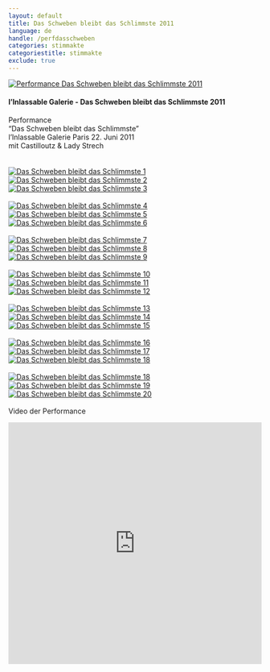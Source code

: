 ```yaml
---
layout: default
title: Das Schweben bleibt das Schlimmste 2011
language: de
handle: /perfdasschweben
categories: stimmakte
categoriestitle: stimmakte
exclude: true
---
```


<a rel="lightbox" data-lightbox="example-1" href="/galeries/performance-dasschweben/invitation-22-juin-2011-vitrine-noir-web.jpg" title="Performance Das Schweben bleibt das Schlimmste 2011"><img src="/galeries/performance-dasschweben/invitation-22-juin-2011-vitrine-noir-web.jpg" alt="Performance Das Schweben bleibt das Schlimmste 2011" class="img-left"></a>
#### l’Inlassable Galerie - Das Schweben bleibt das Schlimmste 2011  
  
Performance  
“Das Schweben bleibt das Schlimmste”  
l’Inlassable Galerie Paris 22. Juni 2011     
mit Castilloutz & Lady Strech    
<br style="clear:both" />
<br style="clear:both" />
<a rel="lightbox" data-lightbox="example-1" href="/galeries/performance-dasschweben/schweben1-Ernesto-Castillo.jpg" title="Das Schweben bleibt das Schlimmste 1"><img src="/galeries/performance-dasschweben/schweben1-Ernesto-Castillo.jpg" alt="Das Schweben bleibt das Schlimmste 1" class="img-left3"></a>
<a rel="lightbox" data-lightbox="example-1" href="/galeries/performance-dasschweben/schweben2-Ernesto-Castillo.jpg" title="Das Schweben bleibt das Schlimmste 2"><img src="/galeries/performance-dasschweben/schweben2-Ernesto-Castillo.jpg" alt="Das Schweben bleibt das Schlimmste 2" class="img-left3"></a>
<a rel="lightbox" data-lightbox="example-1" href="/galeries/performance-dasschweben/schweben3-Ernesto-Castillo.jpg" title="Das Schweben bleibt das Schlimmste 3"><img src="/galeries/performance-dasschweben/schweben3-Ernesto-Castillo.jpg" alt="Das Schweben bleibt das Schlimmste 3" class="img-left3"></a>
<br style="clear:both" />
<br style="clear:both" />
<a rel="lightbox" data-lightbox="example-1" href="/galeries/performance-dasschweben/schweben4-Ernesto-Castillo.jpg" title="Das Schweben bleibt das Schlimmste 4"><img src="/galeries/performance-dasschweben/schweben4-Ernesto-Castillo.jpg" alt="Das Schweben bleibt das Schlimmste 4" class="img-left3"></a>
<a rel="lightbox" data-lightbox="example-1" href="/galeries/performance-dasschweben/schweben5-Ernesto-Castillo.jpg" title="Das Schweben bleibt das Schlimmste 5"><img src="/galeries/performance-dasschweben/schweben5-Ernesto-Castillo.jpg" alt="Das Schweben bleibt das Schlimmste 5" class="img-left3"></a>
<a rel="lightbox" data-lightbox="example-1" href="/galeries/performance-dasschweben/schweben6-Ernesto-Castillo.jpg" title="Das Schweben bleibt das Schlimmste 6"><img src="/galeries/performance-dasschweben/schweben6-Ernesto-Castillo.jpg" alt="Das Schweben bleibt das Schlimmste 6" class="img-left3"></a>
<br style="clear:both" />
<br style="clear:both" />
<a rel="lightbox" data-lightbox="example-1" href="/galeries/performance-dasschweben/schweben7-Ernesto-Castillo.jpg" title="Das Schweben bleibt das Schlimmste 7"><img src="/galeries/performance-dasschweben/schweben7-Ernesto-Castillo.jpg" alt="Das Schweben bleibt das Schlimmste 7" class="img-left3"></a>
<a rel="lightbox" data-lightbox="example-1" href="/galeries/performance-dasschweben/schweben8-Ernesto-Castillo.jpg" title="Das Schweben bleibt das Schlimmste 8"><img src="/galeries/performance-dasschweben/schweben8-Ernesto-Castillo.jpg" alt="Das Schweben bleibt das Schlimmste 8" class="img-left3"></a>
<a rel="lightbox" data-lightbox="example-1" href="/galeries/performance-dasschweben/schweben9-Ernesto-Castillo.jpg" title="Das Schweben bleibt das Schlimmste 9"><img src="/galeries/performance-dasschweben/schweben9-Ernesto-Castillo.jpg" alt="Das Schweben bleibt das Schlimmste 9" class="img-left3"></a>
<br style="clear:both" />
<br style="clear:both" />
<a rel="lightbox" data-lightbox="example-1" href="/galeries/performance-dasschweben/schweben10-Ernesto-Castillo.jpg" title="Das Schweben bleibt das Schlimmste 10"><img src="/galeries/performance-dasschweben/schweben10-Ernesto-Castillo.jpg" alt="Das Schweben bleibt das Schlimmste 10" class="img-left3"></a>
<a rel="lightbox" data-lightbox="example-1" href="/galeries/performance-dasschweben/schweben11-Ernesto-Castillo.jpg" title="Das Schweben bleibt das Schlimmste 11"><img src="/galeries/performance-dasschweben/schweben11-Ernesto-Castillo.jpg" alt="Das Schweben bleibt das Schlimmste 11" class="img-left3"></a>
<a rel="lightbox" data-lightbox="example-1" href="/galeries/performance-dasschweben/schweben12-Ernesto-Castillo.jpg" title="Das Schweben bleibt das Schlimmste 12"><img src="/galeries/performance-dasschweben/schweben12-Ernesto-Castillo.jpg" alt="Das Schweben bleibt das Schlimmste 12" class="img-left3"></a>
<br style="clear:both" />
<br style="clear:both" />
<a rel="lightbox" data-lightbox="example-1" href="/galeries/performance-dasschweben/schweben13-Ernesto-Castillo.jpg" title="Das Schweben bleibt das Schlimmste 13"><img src="/galeries/performance-dasschweben/schweben13-Ernesto-Castillo.jpg" alt="Das Schweben bleibt das Schlimmste 13" class="img-left3"></a>
<a rel="lightbox" data-lightbox="example-1" href="/galeries/performance-dasschweben/schweben14-Ernesto-Castillo.jpg" title="Das Schweben bleibt das Schlimmste 14"><img src="/galeries/performance-dasschweben/schweben14-Ernesto-Castillo.jpg" alt="Das Schweben bleibt das Schlimmste 14" class="img-left3"></a>
<a rel="lightbox" data-lightbox="example-1" href="/galeries/performance-dasschweben/schweben15-Ernesto-Castillo.jpg" title="Das Schweben bleibt das Schlimmste 15"><img src="/galeries/performance-dasschweben/schweben15-Ernesto-Castillo.jpg" alt="Das Schweben bleibt das Schlimmste 15" class="img-left3"></a>
<br style="clear:both" />
<br style="clear:both" />
<a rel="lightbox" data-lightbox="example-1" href="/galeries/performance-dasschweben/schweben16-Ernesto-Castillo.jpg" title="Das Schweben bleibt das Schlimmste 16"><img src="/galeries/performance-dasschweben/schweben16-Ernesto-Castillo.jpg" alt="Das Schweben bleibt das Schlimmste 16" class="img-left3"></a>
<a rel="lightbox" data-lightbox="example-1" href="/galeries/performance-dasschweben/schweben17-Ernesto-Castillo.jpg" title="Das Schweben bleibt das Schlimmste 17"><img src="/galeries/performance-dasschweben/schweben17-Ernesto-Castillo.jpg" alt="Das Schweben bleibt das Schlimmste 17" class="img-left3"></a>
<a rel="lightbox" data-lightbox="example-1" href="/galeries/performance-dasschweben/schweben18-Ernesto-Castillo.jpg" title="Das Schweben bleibt das Schlimmste 18"><img src="/galeries/performance-dasschweben/schweben18-Ernesto-Castillo.jpg" alt="Das Schweben bleibt das Schlimmste 18" class="img-left3"></a>
<br style="clear:both" />
<br style="clear:both" />
<a rel="lightbox" data-lightbox="example-1" href="/galeries/performance-dasschweben/asset-Photo-86-e1319881437307.jpg" title="Das Schweben bleibt das Schlimmste 18"><img src="/galeries/performance-dasschweben/asset-Photo-86-e1319881437307.jpg" alt="Das Schweben bleibt das Schlimmste 18" class="img-left3"></a>
<a rel="lightbox" data-lightbox="example-1" href="/galeries/performance-dasschweben/asset-Photo-87-e1319881408208.jpg" title="Das Schweben bleibt das Schlimmste 19"><img src="/galeries/performance-dasschweben/asset-Photo-87-e1319881408208.jpg" alt="Das Schweben bleibt das Schlimmste 19" class="img-left3"></a>
<a rel="lightbox" data-lightbox="example-1" href="/galeries/performance-dasschweben/asset-Photo-88-e1319881473522.jpg" title="Das Schweben bleibt das Schlimmste 20"><img src="/galeries/performance-dasschweben/asset-Photo-88-e1319881473522.jpg" alt="Das Schweben bleibt das Schlimmste 20" class="img-left3"></a>
<br style="clear:both" />
<br style="clear:both" />
Video der Performance  
  
<iframe width="100%" height="480" src="https://www.youtube.com/embed/B0ESHxTJnl8?rel=0" frameborder="0" allowfullscreen></iframe>
